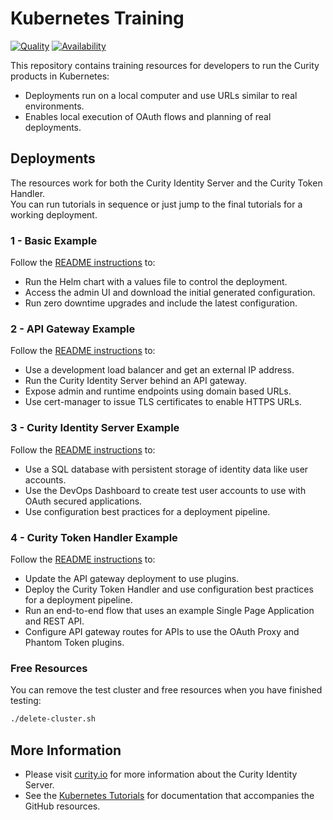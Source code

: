 # Kubernetes Training

[![Quality](https://img.shields.io/badge/quality-demo-red)](https://curity.io/resources/code-examples/status/)
[![Availability](https://img.shields.io/badge/availability-source-blue)](https://curity.io/resources/code-examples/status/)

This repository contains training resources for developers to run the Curity products in Kubernetes:

- Deployments run on a local computer and use URLs similar to real environments.
- Enables local execution of OAuth flows and planning of real deployments.

## Deployments

The resources work for both the Curity Identity Server and the Curity Token Handler.\
You can run tutorials in sequence or just jump to the final tutorials for a working deployment.

### 1 - Basic Example

Follow the [README instructions](./1-basic-tutorial/README.md) to:

- Run the Helm chart with a values file to control the deployment.
- Access the admin UI and download the initial generated configuration.
- Run zero downtime upgrades and include the latest configuration.

### 2 - API Gateway Example

Follow the [README instructions](./2-ingress-tutorial/README.md) to:

- Use a development load balancer and get an external IP address.
- Run the Curity Identity Server behind an API gateway.
- Expose admin and runtime endpoints using domain based URLs.
- Use cert-manager to issue TLS certificates to enable HTTPS URLs.

### 3 - Curity Identity Server Example

Follow the [README instructions](./3-curity-identity-server/README.md) to:

- Use a SQL database with persistent storage of identity data like user accounts.
- Use the DevOps Dashboard to create test user accounts to use with OAuth secured applications.
- Use configuration best practices for a deployment pipeline.

### 4 - Curity Token Handler Example

Follow the [README instructions](./4-curity-token-handler/README.md) to:

- Update the API gateway deployment to use plugins.
- Deploy the Curity Token Handler and use configuration best practices for a deployment pipeline.
- Run an end-to-end flow that uses an example Single Page Application and REST API.
- Configure API gateway routes for APIs to use the OAuth Proxy and Phantom Token plugins.

### Free Resources

You can remove the test cluster and free resources when you have finished testing:

```bash
./delete-cluster.sh
```

## More Information

- Please visit [curity.io](https://curity.io/) for more information about the Curity Identity Server.
- See the [Kubernetes Tutorials](https://curity.io/resources/kubernetes/) for documentation that accompanies the GitHub resources.
